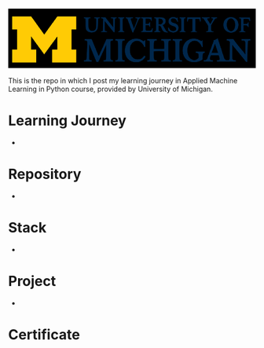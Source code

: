 ![](../images/um-logo.png)


This is the repo in which I post my learning journey in Applied Machine Learning in Python course, provided by University of Michigan.

# Learning Journey
- 


# Repository
- 


# Stack 
- 


# Project
- 

# Certificate 
